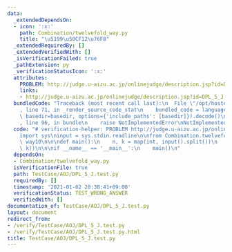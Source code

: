 ```yaml
---
data:
  _extendedDependsOn:
  - icon: ':x:'
    path: Combination/twelvefold_way.py
    title: "\u5199\u50CF12\u76F8"
  _extendedRequiredBy: []
  _extendedVerifiedWith: []
  _isVerificationFailed: true
  _pathExtension: py
  _verificationStatusIcon: ':x:'
  attributes:
    PROBLEM: http://judge.u-aizu.ac.jp/onlinejudge/description.jsp?id=DPL_5_J
    links:
    - http://judge.u-aizu.ac.jp/onlinejudge/description.jsp?id=DPL_5_J
  bundledCode: "Traceback (most recent call last):\n  File \"/opt/hostedtoolcache/Python/3.9.1/x64/lib/python3.9/site-packages/onlinejudge_verify/documentation/build.py\"\
    , line 71, in _render_source_code_stat\n    bundled_code = language.bundle(stat.path,\
    \ basedir=basedir, options={'include_paths': [basedir]}).decode()\n  File \"/opt/hostedtoolcache/Python/3.9.1/x64/lib/python3.9/site-packages/onlinejudge_verify/languages/python.py\"\
    , line 96, in bundle\n    raise NotImplementedError\nNotImplementedError\n"
  code: "# verification-helper: PROBLEM http://judge.u-aizu.ac.jp/onlinejudge/description.jsp?id=DPL_5_J\n\
    import sys\ninput = sys.stdin.readline\n\nfrom Combination.twelvefold_way import\
    \ way10\n\n\ndef main():\n    n, k = map(int, input().split())\n    print(way10(n,\
    \ k))\n\n\nif __name__ == '__main__':\n    main()\n"
  dependsOn:
  - Combination/twelvefold_way.py
  isVerificationFile: true
  path: TestCase/AOJ/DPL_5_J.test.py
  requiredBy: []
  timestamp: '2021-01-02 20:38:41+09:00'
  verificationStatus: TEST_WRONG_ANSWER
  verifiedWith: []
documentation_of: TestCase/AOJ/DPL_5_J.test.py
layout: document
redirect_from:
- /verify/TestCase/AOJ/DPL_5_J.test.py
- /verify/TestCase/AOJ/DPL_5_J.test.py.html
title: TestCase/AOJ/DPL_5_J.test.py
---
```

